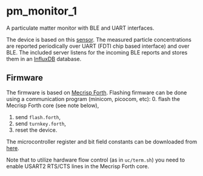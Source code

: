 pm_monitor_1
============

A particulate matter monitor with BLE and UART interfaces.

The device is based on this [sensor](https://www.dfrobot.com/product-1272.html).
The measured particle concentrations are reported periodically over UART
(FDTI chip based interface) and over BLE. The included server listens for
the incoming BLE reports and stores them in an [InfluxDB](https://www.influxdata.com/) database.

Firmware
--------

The firmware is based on [Mecrisp Forth](http://mecrisp.sourceforge.net/).
Flashing firmware can be done using a communication program (minicom, picocom, etc):
0. flash the Mecrisp Forth core (see note below),
1. send `flash.forth`,
2. send `turnkey.forth`,
3. reset the device.

The microcontroller register and bit field constants can be downloaded from [here](https://github.com/piotr-wiszowaty/comfoh).

Note that to utilize hardware flow control (as in `uc/term.sh`) you need to enable USART2 RTS/CTS
lines in the Mecrisp Forth core.
